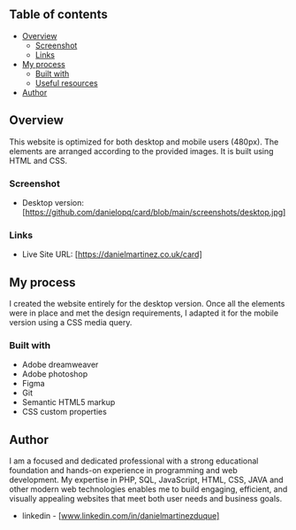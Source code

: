 

## Table of contents

- [Overview](#overview)
  - [Screenshot](#screenshot)
  - [Links](#links)
- [My process](#my-process)
  - [Built with](#built-with)
  - [Useful resources](#useful-resources)
- [Author](#author)


## Overview

This website is optimized for both desktop and mobile users (480px). The elements are arranged according to the provided images. It is built using HTML and CSS.

### Screenshot

- Desktop version: [https://github.com/danielopq/card/blob/main/screenshots/desktop.jpg]

### Links

- Live Site URL: [https://danielmartinez.co.uk/card]

## My process

I created the website entirely for the desktop version. Once all the elements were in place and met the design requirements, I adapted it for the mobile version using a CSS media query.

### Built with

- Adobe dreamweaver
- Adobe photoshop
- Figma
- Git
- Semantic HTML5 markup
- CSS custom properties

## Author

I am a focused and dedicated professional with a strong educational foundation and hands-on experience in programming and web development. My expertise in PHP, SQL, JavaScript, HTML, CSS, JAVA and other modern web technologies enables me to build engaging, efficient, and visually appealing websites that meet both user needs and business goals.

- linkedin - [www.linkedin.com/in/danielmartinezduque]

